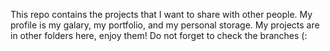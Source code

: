 This repo contains the projects that I want to share with other people.
My profile is my galary, my portfolio, and my personal storage.
My projects are in other folders here, enjoy them!
Do not forget to check the branches (:
